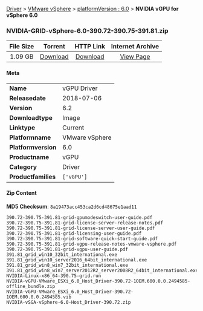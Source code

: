 
[Driver](/README.md)  >  [VMware vSphere](/index/Driver/VMware_vSphere.md)  >  [platformVersion : 6.0](/index/Driver/VMware_vSphere/6.0.md)  >  **NVIDIA vGPU for vSphere 6.0**


### NVIDIA-GRID-vSphere-6.0-390.72-390.75-391.81.zip

| **File Size** | **Torrent**  | **HTTP Link** | **Internet Archive** |
|:-------------:|:------------:|:-------------:|:--------------------:|
| 1.09 GB |  [Download](https://archive.org/download/nvgpu_NVIDIA-GRID-vSphere-6.0-390.72-390.75-391.81.zip/nvgpu_NVIDIA-GRID-vSphere-6.0-390.72-390.75-391.81.zip_archive.torrent)       | [Download](https://archive.org/compress/nvgpu_NVIDIA-GRID-vSphere-6.0-390.72-390.75-391.81.zip) | [View Page](https://archive.org/details/nvgpu_NVIDIA-GRID-vSphere-6.0-390.72-390.75-391.81.zip)       |

#### Meta

<table>
<tr><td><strong>Name</strong></td><td>vGPU Driver</td></tr>
<tr><td><strong>Releasedate</strong></td><td>2018-07-06</td></tr>
<tr><td><strong>Version</strong></td><td>6.2</td></tr>
<tr><td><strong>Downloadtype</strong></td><td>Image</td></tr>
<tr><td><strong>Linktype</strong></td><td>Current</td></tr>
<tr><td><strong>Platformname</strong></td><td>VMware vSphere</td></tr>
<tr><td><strong>Platformversion</strong></td><td>6.0</td></tr>
<tr><td><strong>Productname</strong></td><td>vGPU</td></tr>
<tr><td><strong>Category</strong></td><td>Driver</td></tr>
<tr><td><strong>Productfamilies</strong></td><td><code>['vGPU']</code></td></tr>
</table>

#### Zip Content

**MD5 Checksum**: `8a19473acc453ca2d6cd48675e1aad11`

```text
390.72-390.75-391.81-grid-gpumodeswitch-user-guide.pdf
390.72-390.75-391.81-grid-license-server-release-notes.pdf
390.72-390.75-391.81-grid-license-server-user-guide.pdf
390.72-390.75-391.81-grid-licensing-user-guide.pdf
390.72-390.75-391.81-grid-software-quick-start-guide.pdf
390.72-390.75-391.81-grid-vgpu-release-notes-vmware-vsphere.pdf
390.72-390.75-391.81-grid-vgpu-user-guide.pdf
391.81_grid_win10_32bit_international.exe
391.81_grid_win10_server2016_64bit_international.exe
391.81_grid_win8_win7_32bit_international.exe
391.81_grid_win8_win7_server2012R2_server2008R2_64bit_international.exe
NVIDIA-Linux-x86_64-390.75-grid.run
NVIDIA-vGPU-VMware_ESXi_6.0_Host_Driver-390.72-1OEM.600.0.0.2494585-offline_bundle.zip
NVIDIA-vGPU-VMware_ESXi_6.0_Host_Driver-390.72-1OEM.600.0.0.2494585.vib
NVIDIA-vSGA-vSphere-6.0-Host_Driver-390.72.zip
```